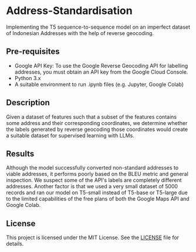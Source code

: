 # Address-Standardisation

Implementing the T5 sequence-to-sequence model on an imperfect dataset of Indonesian Addresses with the help of reverse geocoding.

## Pre-requisites

- Google API Key: To use the Google Reverse Geocoding API for labelling addresses, you must obtain an API key from the Google Cloud Console.
- Python 3.x
- A suitable environment to run .ipynb files (e.g. Jupyter, Google Colab)

## Description

Given a dataset of features such that a subset of the features contains some address and their corresponding coordinates, we determine whether the labels generated by reverse geocoding those coordinates would create a suitable dataset for supervised learning with LLMs.

## Results

Although the model successfully converted non-standard addresses to viable addresses, it performs poorly based on the BLEU metric and general inspection. We suspect some of the API's labels are completely different addresses. Another factor is that we used a very small dataset of 5000 records and ran our model on T5-small instead of T5-base or T5-large due to the limited capabilities of the free plans of both the Google Maps API and Google Colab.

## License

This project is licensed under the MIT License. See the [LICENSE](https://github.com/AutisMaxima/Address-Standardisation/blob/main/LICENSE) file for details.
